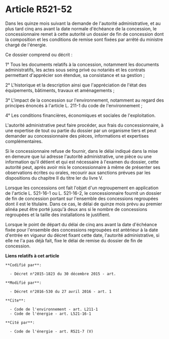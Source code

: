 # Article R521-52

Dans les quinze mois suivant la demande de l'autorité administrative, et au plus tard cinq ans avant la date normale
d'échéance de la concession, le concessionnaire remet à cette autorité un dossier de fin de concession dont la composition et
les conditions de remise sont fixées par arrêté du ministre chargé de l'énergie. 

Ce dossier comprend ou décrit : 

1° Tous les documents relatifs à la concession, notamment les documents administratifs, les actes sous seing privé ou
notariés et les contrats permettant d'apprécier son étendue, sa consistance et sa gestion ; 

2° L'historique et la description ainsi que l'appréciation de l'état des équipements, bâtiments, travaux et aménagements ; 

3° L'impact de la concession sur l'environnement, notamment au regard des principes énoncés à l'article L. 211-1 du code de
l'environnement ; 

4° Les conditions financières, économiques et sociales de l'exploitation. 

L'autorité administrative peut faire procéder, aux frais du concessionnaire, à une expertise de tout ou partie du dossier par
un organisme tiers et peut demander au concessionnaire des pièces, informations et expertises complémentaires. 

Si le concessionnaire refuse de fournir, dans le délai indiqué dans la mise en demeure que lui adresse l'autorité
administrative, une pièce ou une information qu'il détient et qui est nécessaire à l'examen du dossier, cette autorité peut,
après avoir mis le concessionnaire à même de présenter ses observations écrites ou orales, recourir aux sanctions prévues par
les dispositions du chapitre II du titre Ier du livre V. 

Lorsque les concessions ont fait l'objet d'un regroupement en application de l'article L. 521-16-1 ou L. 521-16-2, le
concessionnaire fournit un dossier de fin de concession portant sur l'ensemble des concessions regroupées dont il est le
titulaire. Dans ce cas, le délai de quinze mois prévu au premier alinéa peut être porté jusqu'à deux ans si le nombre de
concessions regroupées et la taille des installations le justifient. 

Lorsque le point de départ du délai de cinq ans avant la date d'échéance fixée pour l'ensemble des concessions regroupées est
antérieur à la date d'entrée en vigueur du décret fixant cette date, l'autorité administrative, si elle ne l'a pas déjà fait,
fixe le délai de remise du dossier de fin de concession.

**Liens relatifs à cet article**

	**Codifié par**:

	  - Décret n°2015-1823 du 30 décembre 2015 - art.

	**Modifié par**:

	  - Décret n°2016-530 du 27 avril 2016 - art. 1

	**Cite**:

	  - Code de l'environnement - art. L211-1
	  - Code de l'énergie - art. L521-16-1

	**Cité par**:

	  - Code de l'énergie - art. R521-7 (V)

